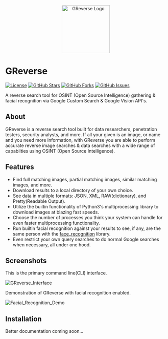 <p align="center">
  <img src="https://i.imgur.com/m9cOCGs.png" alt="GReverse Logo" width="150">
</p>

# GReverse

[![License](https://img.shields.io/badge/License-GPL%203.0%20with%20AGPL%203.0-blue.svg)](LICENSE)
[![GitHub Stars](https://img.shields.io/github/stars/Th3Tr1ckst3r/GReverse)](https://github.com/Th3Tr1ckst3r/GReverse/stargazers)
[![GitHub Forks](https://img.shields.io/github/forks/Th3Tr1ckst3r/GReverse)](https://github.com/Th3Tr1ckst3r/GReverse/network/members)
[![GitHub Issues](https://img.shields.io/github/issues/Th3Tr1ckst3r/GReverse)](https://github.com/Th3Tr1ckst3r/GReverse/issues)

A reverse search tool for OSINT (Open Source Intelligence) gathering & facial recognition via Google Custom Search & Google Vision API's.

## About

GReverse is a reverse search tool built for data researchers, penetration testers, security analysts, and more. If all your given is an image, or name and
you need more information, with GReverse you are able to perform accurate reverse image searches & data searches with a wide 
range of capabilties using OSINT (Open Source Intelligence).

## Features

- Find full matching images, partial matching images, similar matching images, and more.
- Download results to a local directory of your own choice.
- See data in multiple formats: JSON, XML, RAW(dictionary), and Pretty(Readable Output).
- Utilize the builtin functionality of Python3's multiprocessing library to download images at blazing fast speeds.
- Choose the number of processes you think your system can handle for even faster multiprocessing functionality.
- Run builtin facial recognition against your results to see, if any, are the same person with the [face_recognition](https://pypi.org/project/face-recognition/) library.
- Even restrict your own query searches to do normal Google searches when necessary, all under one hood.

## Screenshots

This is the primary command line(CLI) interface.

![GReverse_Interface](https://i.imgur.com/ygmmvI5.png)

Demonstration of GReverse with facial recognition enabled.

![Facial_Recognition_Demo](https://i.imgur.com/Ho3Fxan.png)

## Installation

Better documentation coming soon...
